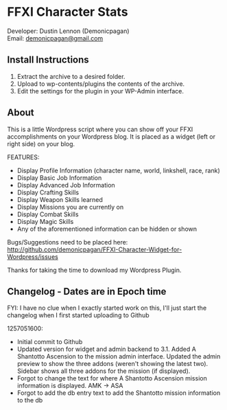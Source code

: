 FFXI Character Stats
=====================
Developer: Dustin Lennon (Demonicpagan)<br />
Email: <demonicpagan@gmail.com>

Install Instructions
---------------------
1. Extract the archive to a desired folder.
2. Upload to wp-contents/plugins the contents of the archive.
3. Edit the settings for the plugin in your WP-Admin interface.

About
------
This is a little Wordpress script where you can show off your FFXI accomplishments on your Wordpress blog. It is placed as a widget (left or right side) on your blog.

FEATURES:
* Display Profile Information (character name, world, linkshell, race, rank)
* Display Basic Job Information
* Display Advanced Job Information
* Display Crafting Skills
* Display Weapon Skills learned
* Display Missions you are currently on
* Display Combat Skills
* Display Magic Skills
* Any of the aforementioned information can be hidden or shown

Bugs/Suggestions need to be placed here: http://github.com/demonicpagan/FFXI-Character-Widget-for-Wordpress/issues

Thanks for taking the time to download my Wordpress Plugin.

Changelog - Dates are in Epoch time
------------------------------------
FYI: I have no clue when I exactly started work on this, I'll just start the changelog when I first started uploading to Github

1257051600:
* Initial commit to Github
* Updated version for widget and admin backend to 3.1. Added A Shantotto Ascension to the mission admin interface. Updated the admin preview to show the three addons (weren't showing the latest two). Sidebar shows all three addons for the mission (if displayed). 
* Forgot to change the text for where A Shantotto Ascension mission information is displayed. AMK -> ASA
* Forgot to add the db entry text to add the Shantotto mission information to the db
